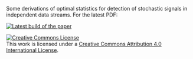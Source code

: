 Some derivations of optimal statistics for detection of stochastic signals in
independent data streams.  For the latest PDF:

[![Latest build of the paper](https://img.shields.io/badge/PDF-latest-orange.svg?style=flat)](https://github.com/farr/StochasticStats/blob/master-pdf/StochasticStats.pdf)

<a rel="license" href="http://creativecommons.org/licenses/by/4.0/"><img alt="Creative Commons License" style="border-width:0" src="https://i.creativecommons.org/l/by/4.0/88x31.png" /></a><br />This work is licensed under a <a rel="license" href="http://creativecommons.org/licenses/by/4.0/">Creative Commons Attribution 4.0 International License</a>.
